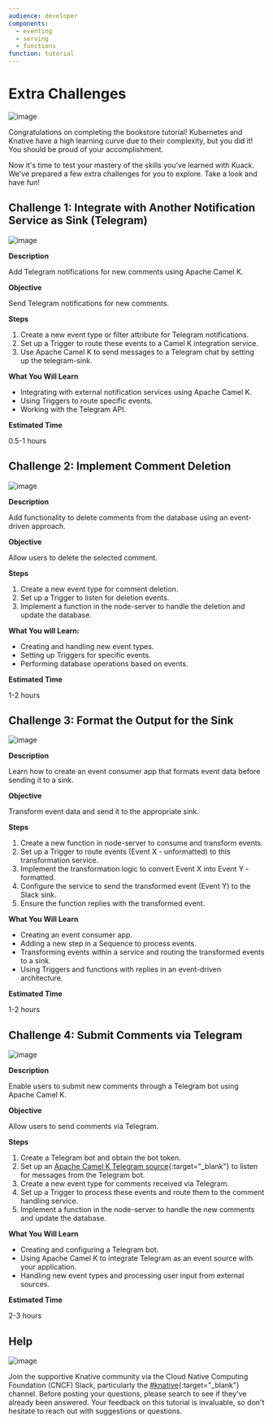 ```yaml
---
audience: developer
components:
  - eventing
  - serving
  - functions
function: tutorial
---
```


# **Extra Challenges**

![image](images/image5.png)

Congratulations on completing the bookstore tutorial! Kubernetes and Knative have a high learning curve due to their complexity, but you did it! You should be proud of your accomplishment.

Now it's time to test your mastery of the skills you've learned with Kuack. We've prepared a few extra challenges for you to explore. Take a look and have fun!

## **Challenge 1: Integrate with Another Notification Service as Sink (Telegram)**

![image](images/image6.png)

**Description**

Add Telegram notifications for new comments using Apache Camel K.

**Objective**

Send Telegram notifications for new comments.

**Steps**

1. Create a new event type or filter attribute for Telegram notifications.
2. Set up a Trigger to route these events to a Camel K integration service.
3. Use Apache Camel K to send messages to a Telegram chat by setting up the telegram-sink.

**What You Will Learn**

- Integrating with external notification services using Apache Camel K.
- Using Triggers to route specific events.
- Working with the Telegram API.

**Estimated Time**

0.5-1 hours

## **Challenge 2: Implement Comment Deletion**

![image](images/image1.png)

**Description**

Add functionality to delete comments from the database using an event-driven approach.

**Objective**

Allow users to delete the selected comment.

**Steps**

1. Create a new event type for comment deletion.
2. Set up a Trigger to listen for deletion events.
3. Implement a function in the node-server to handle the deletion and update the database.

**What You will Learn:**

- Creating and handling new event types.
- Setting up Triggers for specific events.
- Performing database operations based on events.

**Estimated Time**

1-2 hours

## **Challenge 3: Format the Output for the Sink**

![image](images/image4.png)

**Description**

Learn how to create an event consumer app that formats event data before sending it to a sink.

**Objective**

Transform event data and send it to the appropriate sink.

**Steps**

1. Create a new function in node-server to consume and transform events.
2. Set up a Trigger to route events (Event X - unformatted) to this transformation service.
3. Implement the transformation logic to convert Event X into Event Y - formatted.
4. Configure the service to send the transformed event (Event Y) to the Slack sink.
5. Ensure the function replies with the transformed event.

**What You Will Learn**

- Creating an event consumer app.
- Adding a new step in a Sequence to process events.
- Transforming events within a service and routing the transformed events to a sink.
- Using Triggers and functions with replies in an event-driven architecture.

**Estimated Time**

1-2 hours

## **Challenge 4: Submit Comments via Telegram**

![image](images/image3.png)

**Description**

Enable users to submit new comments through a Telegram bot using Apache Camel K.

**Objective**

Allow users to send comments via Telegram.

**Steps**

1. Create a Telegram bot and obtain the bot token.
2. Set up an [Apache Camel K Telegram source](https://camel.apache.org/camel-kamelets/4.4.x/telegram-source.html){:target="_blank"} to listen for messages from the Telegram bot.
3. Create a new event type for comments received via Telegram.
4. Set up a Trigger to process these events and route them to the comment handling service.
5. Implement a function in the node-server to handle the new comments and update the database.

**What You Will Learn**

- Creating and configuring a Telegram bot.
- Using Apache Camel K to integrate Telegram as an event source with your application.
- Handling new event types and processing user input from external sources.

**Estimated Time**

2-3 hours

## **Help**

![image](images/image2.png)

Join the supportive Knative community via the Cloud Native Computing Foundation (CNCF) Slack, particularly the [#knative](https://cloud-native.slack.com/archives/C04LGHDR9K7){:target="_blank"} channel. Before posting your questions, please search to see if they've already been answered. Your feedback on this tutorial is invaluable, so don't hesitate to reach out with suggestions or questions.
